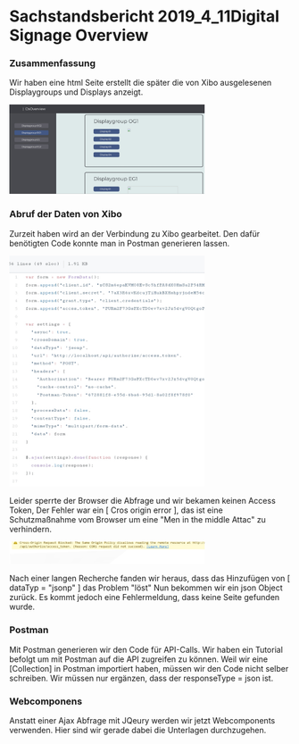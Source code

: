 # Sachstandsbericht 2019_4_11Digital Signage Overview
### Zusammenfassung

Wir haben eine html Seite erstellt die später die von Xibo ausgelesenen Displaygroups und Displays anzeigt.

<img src="20190410_093211.jpg" width="350" title="hover text"> 

### Abruf der Daten von Xibo

Zurzeit haben wird an der Verbindung zu Xibo gearbeitet. Den dafür benötigten Code konnte man in Postman generieren lassen.

<img src="20190410_093945.jpg" width="350" title="hover text">

Leider sperrte der Browser die Abfrage und wir bekamen keinen Access Token, Der Fehler war ein [ Cros origin error ], das ist eine Schutzmaßnahme vom Browser um eine "Men in the middle Attac" zu verhindern.

<img src="20190410_094830.jpg" width="350" title="hover text"> 

Nach einer langen Recherche fanden wir heraus, dass das Hinzufügen von [ dataTyp = "jsonp" ] das Problem "löst"
Nun bekommen wir ein json Object zurück. Es kommt jedoch eine Fehlermeldung, dass keine Seite gefunden wurde.


### Postman

Mit Postman generieren wir den Code für API-Calls. Wir haben ein Tutorial befolgt um mit Postman auf die API zugreifen zu können. Weil wir eine [Collection] in Postman importiert haben, müssen wir den Code nicht selber schreiben. Wir müssen nur ergänzen, dass der responseType = json ist.

### Webcomponens 

Anstatt einer Ajax Abfrage mit JQeury werden wir jetzt Webcomponents verwenden.
Hier sind wir gerade dabei die Unterlagen durchzugehen.



